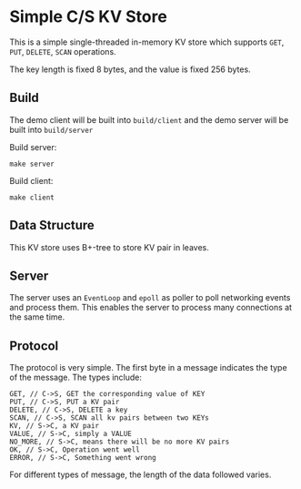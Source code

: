 # Simple C/S KV Store

This is a simple single-threaded in-memory KV store which supports `GET`, `PUT`, `DELETE`, `SCAN` operations.

The key length is fixed 8 bytes, and the value is fixed 256 bytes.

## Build

The demo client will be built into `build/client` and the demo server will be built into `build/server`

Build server:

```
make server
```

Build client:

```
make client
```

## Data Structure

This KV store uses B+-tree to store KV pair in leaves.

## Server

The server uses an `EventLoop` and `epoll` as poller to poll networking events and process them. This enables the server to process many connections at the same time.

## Protocol

The protocol is very simple. The first byte in a message indicates the type of the message. The types include:

```
GET, // C->S, GET the corresponding value of KEY
PUT, // C->S, PUT a KV pair
DELETE, // C->S, DELETE a key
SCAN, // C->S, SCAN all kv pairs between two KEYs
KV, // S->C, a KV pair
VALUE, // S->C, simply a VALUE
NO_MORE, // S->C, means there will be no more KV pairs
OK, // S->C, Operation went well
ERROR, // S->C, Something went wrong
```

For different types of message, the length of the data followed varies. 